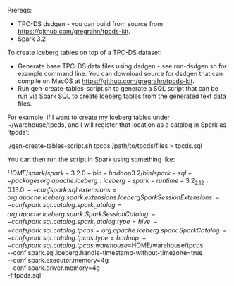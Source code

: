 Prereqs:

- TPC-DS dsdgen - you can build from source from https://github.com/gregrahn/tpcds-kit. 
- Spark 3.2

To create Iceberg tables on top of a TPC-DS dataset:

- Generate base TPC-DS data files using dsdgen - see run-dsdgen.sh for example command line.  You can download source for dsdgen that can compile on MacOS at https://github.com/gregrahn/tpcds-kit.
- Run gen-create-tables-script.sh to generate a SQL script that can be run via Spark SQL to create Iceberg tables from the generated text data files.

For example, if I want to create my Iceberg tables under ~/warehouse/tpcds, and I will register that location as a catalog in Spark as 'tpcds':

./gen-create-tables-script.sh tpcds /path/to/tpcds/files > tpcds.sql

You can then run the script in Spark using something like:

$HOME/spark/spark-3.2.0-bin-hadoop3.2/bin/spark-sql --packages org.apache.iceberg:iceberg-spark-runtime-3.2_2.12:0.13.0 \
    --conf spark.sql.extensions=org.apache.iceberg.spark.extensions.IcebergSparkSessionExtensions \
    --conf spark.sql.catalog.spark_catalog=org.apache.iceberg.spark.SparkSessionCatalog \
    --conf spark.sql.catalog.spark_catalog.type=hive \
    --conf spark.sql.catalog.tpcds=org.apache.iceberg.spark.SparkCatalog \
    --conf spark.sql.catalog.tpcds.type=hadoop \
    --conf spark.sql.catalog.tpcds.warehouse=$HOME/warehouse/tpcds \
    --conf spark.sql.iceberg.handle-timestamp-without-timezone=true \
    --conf spark.executor.memory=4g \
    --conf spark.driver.memory=4g \
    -f tpcds.sql

